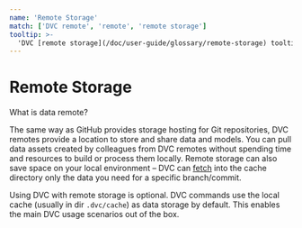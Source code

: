 ```yaml
---
name: 'Remote Storage'
match: ['DVC remote', 'remote', 'remote storage']
tooltip: >-
  'DVC [remote storage](/doc/user-guide/glossary/remote-storage) tooltip...'
---
```


# Remote Storage

<!-- _from `dvc remote`_ -->

What is data remote?

The same way as GitHub provides storage hosting for Git repositories, DVC
remotes provide a location to store and share data and models. You can pull data
assets created by colleagues from DVC remotes without spending time and
resources to build or process them locally. Remote storage can also save space
on your local environment – DVC can [fetch](/doc/command-reference/fetch) into
the <abbr>cache directory</abbr> only the data you need for a specific
branch/commit.

Using DVC with remote storage is optional. DVC commands use the local cache
(usually in dir `.dvc/cache`) as data storage by default. This enables the main
DVC usage scenarios out of the box.

<!-- "...clarify that DVC remotes are not very much like Git remotes. They are cache backups and not distributed copies of the entire DVC repo." #53-->

<!-- cache/remote/workspace relationship #53-->
